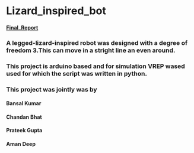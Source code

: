 # Lizard_inspired_bot
#### [Final_Report](Lizard_inspired_bot/Report.pdf)

### A legged-lizard-inspired robot was designed with a degree of freedom 3.This can move in a stright line an even around.
### This project is arduino based and for simulation VREP wased used for which the script was written in python.

### This project was jointly was by
#### Bansal Kumar
#### Chandan Bhat
#### Prateek Gupta
#### Aman Deep
